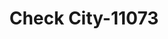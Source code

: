 ---
f_zip-code: 89431
f_state-code: NV
title: Check City-11073
f_phone: 775-996-1919
f_city-only: Sparks
f_address: 2945 El Rancho Dr Sparks
f_location-unique-id: '11073'
slug: check-city-11073
updated-on: '2024-05-30T13:46:58.046Z'
created-on: '2024-05-30T13:36:59.803Z'
published-on: '2024-05-30T13:54:32.469Z'
f_city-state: cms/city/sparks-nv.md
f_company: cms/company/check-city.md
f_state: cms/state/nevada.md
layout: '[payday-loan].html'
tags: payday-loan
---